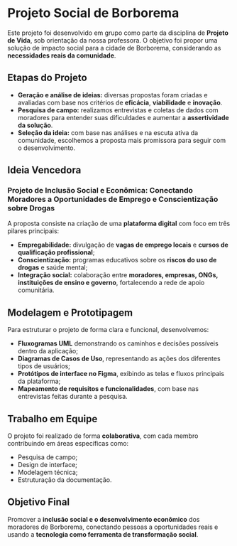 # Projeto Social de Borborema

Este projeto foi desenvolvido em grupo como parte da disciplina de **Projeto de Vida**, sob orientação da nossa professora. O objetivo foi propor uma solução de impacto social para a cidade de Borborema, considerando as **necessidades reais da comunidade**.

## Etapas do Projeto

- **Geração e análise de ideias:** diversas propostas foram criadas e avaliadas com base nos critérios de **eficácia**, **viabilidade** e **inovação**.
- **Pesquisa de campo:** realizamos entrevistas e coletas de dados com moradores para entender suas dificuldades e aumentar a **assertividade da solução**.
- **Seleção da ideia:** com base nas análises e na escuta ativa da comunidade, escolhemos a proposta mais promissora para seguir com o desenvolvimento.

## Ideia Vencedora

### Projeto de Inclusão Social e Econômica: Conectando Moradores a Oportunidades de Emprego e Conscientização sobre Drogas

A proposta consiste na criação de uma **plataforma digital** com foco em três pilares principais:

- **Empregabilidade:** divulgação de **vagas de emprego locais** e **cursos de qualificação profissional**;
- **Conscientização:** programas educativos sobre os **riscos do uso de drogas** e saúde mental;
- **Integração social:** colaboração entre **moradores, empresas, ONGs, instituições de ensino e governo**, fortalecendo a rede de apoio comunitária.

## Modelagem e Prototipagem

Para estruturar o projeto de forma clara e funcional, desenvolvemos:

- **Fluxogramas UML** demonstrando os caminhos e decisões possíveis dentro da aplicação;
- **Diagramas de Casos de Uso**, representando as ações dos diferentes tipos de usuários;
- **Protótipos de interface no Figma**, exibindo as telas e fluxos principais da plataforma;
- **Mapeamento de requisitos e funcionalidades**, com base nas entrevistas feitas durante a pesquisa.

## Trabalho em Equipe

O projeto foi realizado de forma **colaborativa**, com cada membro contribuindo em áreas específicas como:

- Pesquisa de campo;
- Design de interface;
- Modelagem técnica;
- Estruturação da documentação.

## Objetivo Final

Promover a **inclusão social e o desenvolvimento econômico** dos moradores de Borborema, conectando pessoas a oportunidades reais e usando a **tecnologia como ferramenta de transformação social**.
